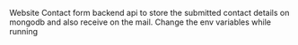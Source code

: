  Website Contact form backend api to store the submitted contact details on mongodb and also receive on the mail.
 Change the env variables while running
